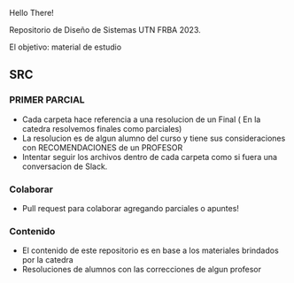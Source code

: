 Hello There!

Repositorio de Diseño de Sistemas UTN FRBA 2023.

El objetivo: material de estudio 

## SRC

### PRIMER PARCIAL

- Cada carpeta hace referencia a una resolucion de un Final ( En la catedra resolvemos finales como parciales)
- La resolucion es de algun alumno del curso y tiene sus consideraciones con RECOMENDACIONES de un PROFESOR
- Intentar seguir los archivos dentro de cada carpeta como si fuera una conversacion de Slack.

### Colaborar
- Pull request para colaborar agregando parciales o apuntes!


### Contenido
- El contenido de este repositorio es en base a los materiales brindados por la catedra
- Resoluciones de alumnos con las correcciones de algun profesor

  